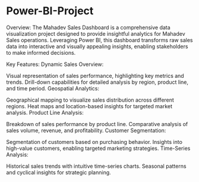 # Power-BI-Project

Overview:
The Mahadev Sales Dashboard is a comprehensive data visualization project designed to provide insightful analytics for Mahadev Sales operations. Leveraging Power BI, this dashboard transforms raw sales data into interactive and visually appealing insights, enabling stakeholders to make informed decisions.

Key Features:
Dynamic Sales Overview:

Visual representation of sales performance, highlighting key metrics and trends.
Drill-down capabilities for detailed analysis by region, product line, and time period.
Geospatial Analytics:

Geographical mapping to visualize sales distribution across different regions.
Heat maps and location-based insights for targeted market analysis.
Product Line Analysis:

Breakdown of sales performance by product line.
Comparative analysis of sales volume, revenue, and profitability.
Customer Segmentation:

Segmentation of customers based on purchasing behavior.
Insights into high-value customers, enabling targeted marketing strategies.
Time-Series Analysis:

Historical sales trends with intuitive time-series charts.
Seasonal patterns and cyclical insights for strategic planning.
